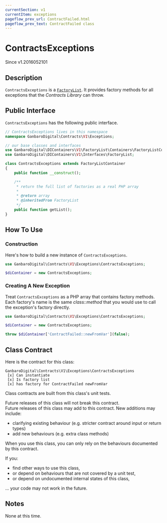 ```yaml
---
currentSection: v1
currentItem: exceptions
pageflow_prev_url: ContractFailed.html
pageflow_prev_text: ContractFailed class
---
```


# ContractsExceptions

<div class="callout info">
Since v1.2016052101
</div>

## Description

`ContractsExceptions` is a [`FactoryList`](http://ganbarodigital.github.io/php-mv-di-containers/V1/Interfaces/FactoryList.html). It provides factory methods for all exceptions that the _Contracts Library_ can throw.

## Public Interface

`ContractsExceptions` has the following public interface.

```php
// ContractsExceptions lives in this namespace
namespace GanbaroDigital\Contracts\V1\Exceptions;

// our base classes and interfaces
use GanbaroDigital\DIContainers\V1\FactoryList\Containers\FactoryListContainer;
use GanbaroDigital\DIContainers\V1\Interfaces\FactoryList;

class ContractsExceptions extends FactoryListContainer
{
    public function __construct();

    /**
     * return the full list of factories as a real PHP array
     *
     * @return array
     * @inheritedFrom FactoryList
     */
    public function getList();
}
```

## How To Use

### Construction

Here's how to build a new instance of `ContractsExceptions`.

```php
use GanbaroDigital\Contracts\V1\Exceptions\ContractsExceptions;

$diContainer = new ContractsExceptions;
```

### Creating A New Exception

Treat `ContractsExceptions` as a PHP array that contains factory methods. Each factory's name is the same _class::method_ that you would use to call the exception's factory directly.

```php
use GanbaroDigital\Contracts\V1\Exceptions\ContractsExceptions;

$diContainer = new ContractsExceptions;

throw $diContainer['ContractFailed::newFromVar'](false);
```

## Class Contract

Here is the contract for this class:

    GanbaroDigital\Contracts\V1\Exceptions\ContractsExceptions
     [x] Can instantiate
     [x] Is factory list
     [x] has factory for ContractFailed newFromVar

Class contracts are built from this class's unit tests.

<div class="callout success">
Future releases of this class will not break this contract.
</div>

<div class="callout info" markdown="1">
Future releases of this class may add to this contract. New additions may include:

* clarifying existing behaviour (e.g. stricter contract around input or return types)
* add new behaviours (e.g. extra class methods)
</div>

<div class="callout warning" markdown="1">
When you use this class, you can only rely on the behaviours documented by this contract.

If you:

* find other ways to use this class,
* or depend on behaviours that are not covered by a unit test,
* or depend on undocumented internal states of this class,

... your code may not work in the future.
</div>

## Notes

None at this time.
